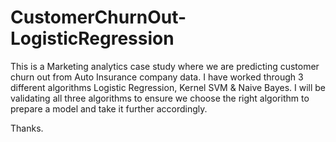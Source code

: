 # CustomerChurnOut-LogisticRegression
This is a Marketing analytics case study where we are predicting customer churn out from Auto Insurance company data. 
I have worked through 3 different algorithms Logistic Regression, Kernel SVM & Naive Bayes. 
I will be validating all three algorithms to ensure we choose the right algorithm to prepare a model and take it further accordingly.

Thanks.
